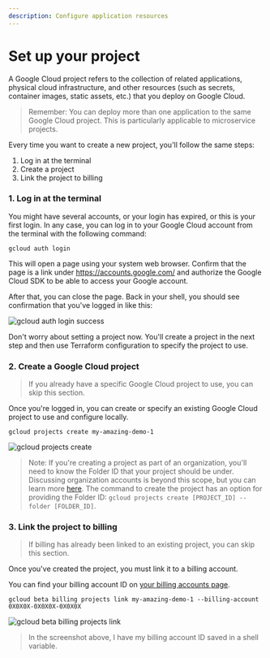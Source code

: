```yaml
---
description: Configure application resources
---
```


# Set up your project

A Google Cloud project refers to the collection of related applications, physical cloud infrastructure, and other resources (such as secrets, container images, static assets, etc.) that you deploy on Google Cloud.

> Remember: You can deploy more than one application to the same Google Cloud project. This is particularly applicable to microservice projects.

Every time you want to create a new project, you'll follow the same steps:

1. Log in at the terminal
2. Create a project
3. Link the project to billing

### 1. Log in at the terminal

You might have several accounts, or your login has expired, or this is your first login. In any case, you can log in to your Google Cloud account from the terminal with the following command:

```
gcloud auth login
```

This will open a page using your system web browser. Confirm that the page is a link under https://accounts.google.com/ and authorize the Google Cloud SDK to be able to access your Google account.

After that, you can close the page. Back in your shell, you should see confirmation that you've logged in like this:

![gcloud auth login success](https://dev-to-uploads.s3.amazonaws.com/uploads/articles/zpodjeu4fafjy31ucob0.png)

Don't worry about setting a project now. You'll create a project in the next step and then use Terraform configuration to specify the project to use.

### 2. Create a Google Cloud project

> If you already have a specific Google Cloud project to use, you can skip this section.

Once you're logged in, you can create or specify an existing Google Cloud project to use and configure locally.

```
gcloud projects create my-amazing-demo-1
```

![gcloud projects create](https://dev-to-uploads.s3.amazonaws.com/uploads/articles/owi5dg85dojdf4y0zquq.png)

> Note: If you're creating a project as part of an organization, you'll need to know the Folder ID that your project should be under. Discussing organization accounts is beyond this scope, but you can learn more [here](https://cloud.google.com/resource-manager/docs/creating-managing-folders). The command to create the project has an option for providing the Folder ID: `gcloud projects create [PROJECT_ID] --folder [FOLDER_ID]`.

### 3. Link the project to billing

> If billing has already been linked to an existing project, you can skip this section.

Once you've created the project, you must link it to a billing account.

You can find your billing account ID on [your billing accounts page](https://console.cloud.google.com/billing).

```
gcloud beta billing projects link my-amazing-demo-1 --billing-account 0X0X0X-0X0X0X-0X0X0X
```

![gcloud beta billing projects link](https://dev-to-uploads.s3.amazonaws.com/uploads/articles/qqorha9na0wmr1mdup2v.png)

> In the screenshot above, I have my billing account ID saved in a shell variable.

